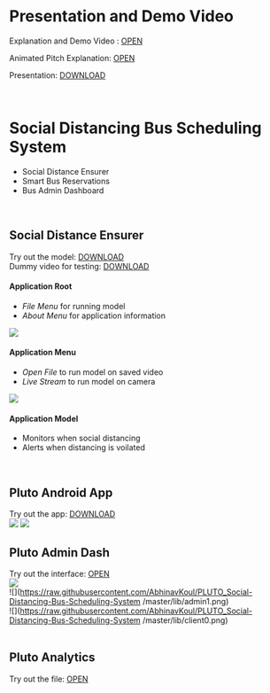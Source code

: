# Presentation and Demo Video
Explanation and Demo Video : [OPEN](https://drive.google.com/file/d/1rrdzgwxXogsZbKKNM6fqZE9Ezw3ksK5v/view?usp=sharing)  


Animated Pitch Explanation: [OPEN](https://drive.google.com/file/d/1RO852jnU8uFE5hI0SlgC_984m6QHI_tf/view?usp=sharing)  

Presentation: [DOWNLOAD](https://raw.githubusercontent.com/artisandip7/IBM-Hack/master/Presentation&#32;for&#32;PLUTO&#32;Social&#32;distancing&#32;Bus&#32;Scheduling&#32;system.pdf)  

<br>

# Social Distancing Bus Scheduling System
- Social Distance Ensurer
- Smart Bus Reservations
- Bus Admin Dashboard
<br>

## Social Distance Ensurer
Try out the model: [DOWNLOAD](https://raw.githubusercontent.com/artisandip7/IBM-Hack/master/dist/sde.exe)<br>
Dummy video for testing: [DOWNLOAD](https://raw.githubusercontent.com/artisandip7/IBM-Hack/master/lib/demo.mp4)

#### Application Root
- *File Menu* for running model
- *About Menu* for application information

![](https://raw.githubusercontent.com/artisandip7/IBM-Hack/master/lib/main.jpeg)


#### Application Menu
- *Open File* to run model on saved video
- *Live Stream* to run model on camera

![](https://raw.githubusercontent.com/artisandip7/IBM-Hack/master/lib/menu.jpg)


#### Application Model
- Monitors when social distancing
- Alerts when distancing is voilated
<br>

## Pluto Android App
Try out the app: [DOWNLOAD](https://raw.githubusercontent.com/artisandip7/IBM-Hack/master/dist/pluto.apk)<br>
![](https://raw.githubusercontent.com/artisandip7/IBM-Hack/master/lib/intro.jpeg)
![](https://raw.githubusercontent.com/artisandip7/IBM-Hack/master/lib/book.jpeg)
<br>

## Pluto Admin Dash
Try out the interface: [OPEN](https://ib-pluto.netlify.app/)<br>
![](https://github.com/AbhinavKoul/PLUTO_Social-Distancing-Bus-Scheduling-System/blob/master/lib/admin0.PNG)  
![](https://raw.githubusercontent.com/AbhinavKoul/PLUTO_Social-Distancing-Bus-Scheduling-System
/master/lib/admin1.png)  
![](https://raw.githubusercontent.com/AbhinavKoul/PLUTO_Social-Distancing-Bus-Scheduling-System
/master/lib/client0.png)  
<br>

## Pluto Analytics
Try out the file: [OPEN](https://github.com/artisandip7/IBM-Hack/blob/master/eda.ipynb)
<br>
